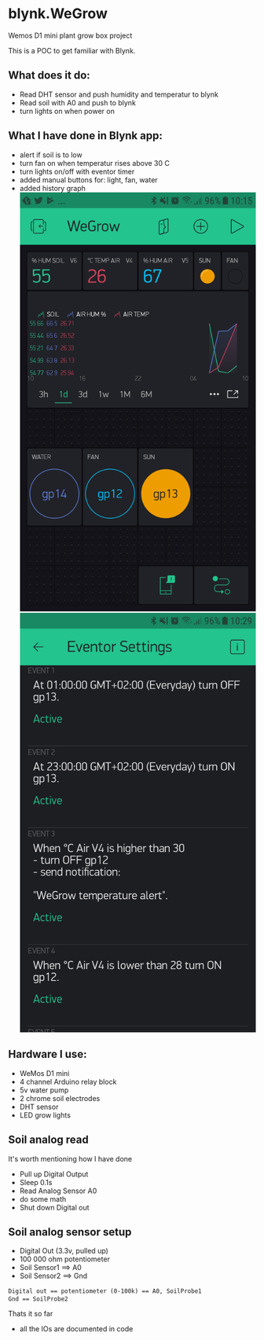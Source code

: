 # blynk.WeGrow
Wemos D1 mini plant grow box project


This is a POC to get familiar with Blynk.
## What does it do:
- Read DHT sensor and push humidity and temperatur to blynk
- Read soil with A0 and push to blynk
- turn lights on when power on

## What I have done in Blynk app:
- alert if soil is to low
- turn fan on when temperatur rises above 30 C
- turn lights on/off with eventor timer
- added manual buttons for: light, fan, water
- added history graph
![BlynkSS1](https://github.com/joe-speedboat/blynk.WeGrow/blob/master/Screenshot_20180525-101539.png)
![BlynkSS2](https://github.com/joe-speedboat/blynk.WeGrow/blob/master/Screenshot_20180525-102956.png)


## Hardware I use:
- WeMos D1 mini
- 4 channel Arduino relay block
- 5v water pump
- 2 chrome soil electrodes
- DHT sensor
- LED grow lights

## Soil analog read
It's worth mentioning how I have done   
- Pull up Digital Output
- Sleep 0.1s
- Read Analog Sensor A0
- do some math
- Shut down Digital out

## Soil analog sensor setup
- Digital Out (3.3v, pulled up)
- 100 000 ohm potentiometer
- Soil Sensor1 ==> A0
- Soil Sensor2 ==> Gnd
```
Digital out == potentiometer (0-100k) == A0, SoilProbe1
Gnd == SoilProbe2
```

Thats it so far

- all the IOs are documented in code
